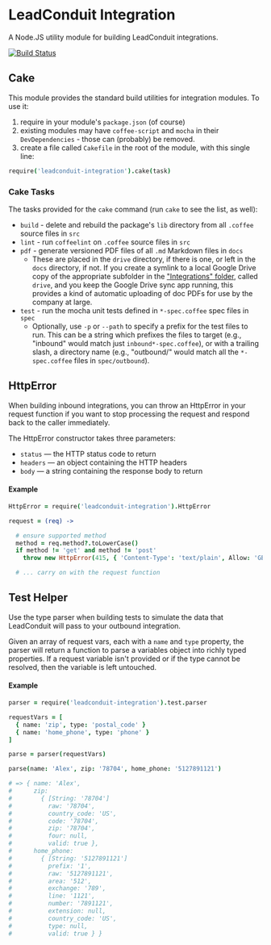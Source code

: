 # LeadConduit Integration

A Node.JS utility module for building LeadConduit integrations.

[![Build Status](https://travis-ci.org/activeprospect/leadconduit-integration.svg?branch=master)](https://travis-ci.org/activeprospect/leadconduit-integration)

## Cake

This module provides the standard build utilities for integration modules. To use it:

1. require in your module's `package.json` (of course)
2. existing modules may have `coffee-script` and `mocha` in their `DevDependencies` - those can (probably) be removed.
3. create a file called `Cakefile` in the root of the module, with this single line:

```coffeescript
require('leadconduit-integration').cake(task)
```


### Cake Tasks

The tasks provided for the `cake` command (run `cake` to see the list, as well):

- `build` - delete and rebuild the package's `lib` directory from all `.coffee` source files in `src`
- `lint` - run `coffeelint` on `.coffee` source files in `src`
- `pdf` - generate versioned PDF files of all `.md` Markdown files in `docs`
    - These are placed in the `drive` directory, if there is one, or left in the `docs` directory, if not. If you create a symlink to a local Google Drive copy of the appropriate subfolder in the ["Integrations" folder](https://drive.google.com/drive/folders/0B36C7G4bQKsAUkl5NWFFazZXaHc), called `drive`, and you keep the Google Drive sync app running, this provides a kind of automatic uploading of doc PDFs for use by the company at large.
- `test` - run the mocha unit tests defined in `*-spec.coffee` spec files in `spec`
    - Optionally, use `-p` or `--path` to specify a prefix for the test files to run. This can be a string which prefixes the files to target (e.g., "inbound" would match just `inbound*-spec.coffee`), or with a trailing slash, a directory name (e.g., "outbound/" would match all the `*-spec.coffee` files in `spec/outbound`).


## HttpError

When building inbound integrations, you can throw an HttpError in your request function if you want to stop processing 
the request and respond back to the caller immediately.

The HttpError constructor takes three parameters:

* `status` &mdash; the HTTP status code to return
* `headers` &mdash; an object containing the HTTP headers
* `body` &mdash; a string containing the response body to return

#### Example

```coffeescript
HttpError = require('leadconduit-integration').HttpError

request = (req) ->

  # ensure supported method
  method = req.method?.toLowerCase()
  if method != 'get' and method != 'post'
    throw new HttpError(415, { 'Content-Type': 'text/plain', Allow: 'GET, POST' }, "The #{method.toUpperCase()} method is not allowed")

  # ... carry on with the request function
```


## Test Helper

Use the type parser when building tests to simulate the data that LeadConduit will pass to your outbound integration.

Given an array of request vars, each with a `name` and `type` property, the parser will return a function to
parse a variables object into richly typed properties. If a request variable isn't provided or if the type cannot
be resolved, then the variable is left untouched.

#### Example

```coffeescript
parser = require('leadconduit-integration').test.parser

requestVars = [
  { name: 'zip', type: 'postal_code' }
  { name: 'home_phone', type: 'phone' }
]

parse = parser(requestVars)

parse(name: 'Alex', zip: '78704', home_phone: '5127891121')

# => { name: 'Alex',
#      zip:
#        { [String: '78704']
#          raw: '78704',
#          country_code: 'US',
#          code: '78704',
#          zip: '78704',
#          four: null,
#          valid: true },
#      home_phone:
#        { [String: '5127891121']
#          prefix: '1',
#          raw: '5127891121',
#          area: '512',
#          exchange: '789',
#          line: '1121',
#          number: '7891121',
#          extension: null,
#          country_code: 'US',
#          type: null,
#          valid: true } }
```
